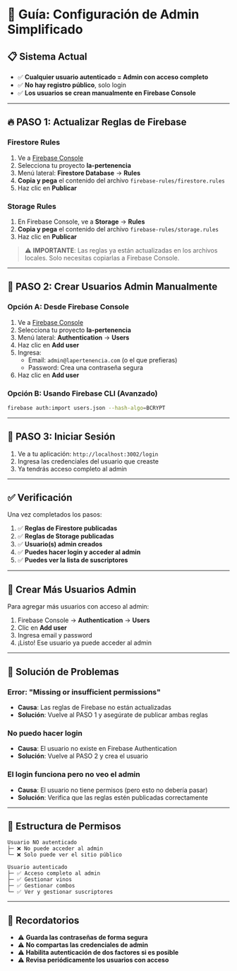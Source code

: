 # 🚀 Guía: Configuración de Admin Simplificado

## 📋 Sistema Actual

- ✅ **Cualquier usuario autenticado = Admin con acceso completo**
- ✅ **No hay registro público**, solo login
- ✅ **Los usuarios se crean manualmente en Firebase Console**

---

## 🔥 PASO 1: Actualizar Reglas de Firebase

### Firestore Rules

1. Ve a [Firebase Console](https://console.firebase.google.com/)
2. Selecciona tu proyecto **la-pertenencia**
3. Menú lateral: **Firestore Database** → **Rules**
4. **Copia y pega** el contenido del archivo `firebase-rules/firestore.rules`
5. Haz clic en **Publicar**

### Storage Rules

1. En Firebase Console, ve a **Storage** → **Rules**
2. **Copia y pega** el contenido del archivo `firebase-rules/storage.rules`
3. Haz clic en **Publicar**

> ⚠️ **IMPORTANTE**: Las reglas ya están actualizadas en los archivos locales. Solo necesitas copiarlas a Firebase Console.

---

## 👤 PASO 2: Crear Usuarios Admin Manualmente

### Opción A: Desde Firebase Console

1. Ve a [Firebase Console](https://console.firebase.google.com/)
2. Selecciona tu proyecto **la-pertenencia**
3. Menú lateral: **Authentication** → **Users**
4. Haz clic en **Add user**
5. Ingresa:
   - Email: `admin@lapertenencia.com` (o el que prefieras)
   - Password: Crea una contraseña segura
6. Haz clic en **Add user**

### Opción B: Usando Firebase CLI (Avanzado)

```bash
firebase auth:import users.json --hash-algo=BCRYPT
```

---

## 🔐 PASO 3: Iniciar Sesión

1. Ve a tu aplicación: `http://localhost:3002/login`
2. Ingresa las credenciales del usuario que creaste
3. Ya tendrás acceso completo al admin

---

## ✅ Verificación

Una vez completados los pasos:

1. ✅ **Reglas de Firestore publicadas**
2. ✅ **Reglas de Storage publicadas**
3. ✅ **Usuario(s) admin creados**
4. ✅ **Puedes hacer login y acceder al admin**
5. ✅ **Puedes ver la lista de suscriptores**

---

## 📝 Crear Más Usuarios Admin

Para agregar más usuarios con acceso al admin:

1. Firebase Console → **Authentication** → **Users**
2. Clic en **Add user**
3. Ingresa email y password
4. ¡Listo! Ese usuario ya puede acceder al admin

---

## 🚨 Solución de Problemas

### Error: "Missing or insufficient permissions"

- **Causa**: Las reglas de Firebase no están actualizadas
- **Solución**: Vuelve al PASO 1 y asegúrate de publicar ambas reglas

### No puedo hacer login

- **Causa**: El usuario no existe en Firebase Authentication
- **Solución**: Vuelve al PASO 2 y crea el usuario

### El login funciona pero no veo el admin

- **Causa**: El usuario no tiene permisos (pero esto no debería pasar)
- **Solución**: Verifica que las reglas estén publicadas correctamente

---

## 🎯 Estructura de Permisos

```
Usuario NO autenticado
├─ ❌ No puede acceder al admin
└─ ❌ Solo puede ver el sitio público

Usuario autenticado
├─ ✅ Acceso completo al admin
├─ ✅ Gestionar vinos
├─ ✅ Gestionar combos
└─ ✅ Ver y gestionar suscriptores
```

---

## 📧 Recordatorios

- ⚠️ **Guarda las contraseñas de forma segura**
- ⚠️ **No compartas las credenciales de admin**
- ⚠️ **Habilita autenticación de dos factores si es posible**
- ⚠️ **Revisa periódicamente los usuarios con acceso**




